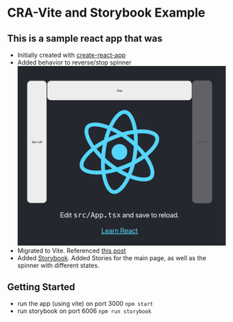 # CRA-Vite and Storybook Example

## This is a sample react app that was
- Initially created with [create-react-app](https://create-react-app.dev/)
- Added behavior to reverse/stop spinner ![screenshot](./Screenshot.png)
- Migrated to Vite. Referenced [this post](https://www.freecodecamp.org/news/how-to-migrate-from-create-react-app-to-vite/)
- Added [Storybook](https://storybook.js.org/docs/configure/styling-and-css). Added Stories for the main page, as well as the spinner with different states.



## Getting Started
- run the app (using vite) on port 3000 `npm start`
- run storybook on port 6006 `npm run storybook`
